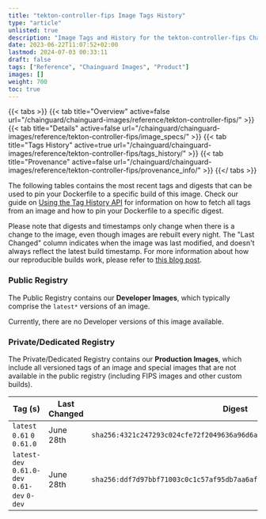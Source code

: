 ```yaml
---
title: "tekton-controller-fips Image Tags History"
type: "article"
unlisted: true
description: "Image Tags and History for the tekton-controller-fips Chainguard Image"
date: 2023-06-22T11:07:52+02:00
lastmod: 2024-07-03 00:33:11
draft: false
tags: ["Reference", "Chainguard Images", "Product"]
images: []
weight: 700
toc: true
---
```


{{< tabs >}}
{{< tab title="Overview" active=false url="/chainguard/chainguard-images/reference/tekton-controller-fips/" >}}
{{< tab title="Details" active=false url="/chainguard/chainguard-images/reference/tekton-controller-fips/image_specs/" >}}
{{< tab title="Tags History" active=true url="/chainguard/chainguard-images/reference/tekton-controller-fips/tags_history/" >}}
{{< tab title="Provenance" active=false url="/chainguard/chainguard-images/reference/tekton-controller-fips/provenance_info/" >}}
{{</ tabs >}}

The following tables contains the most recent tags and digests that can be used to pin your Dockerfile to a specific build of this image. Check our guide on [Using the Tag History API](/chainguard/chainguard-images/using-the-tag-history-api/) for information on how to fetch all tags from an image and how to pin your Dockerfile to a specific digest.

Please note that digests and timestamps only change when there is a change to the image, even though images are rebuilt every night. The "Last Changed" column indicates when the image was last modified, and doesn't always reflect the latest build timestamp. For more information about how our reproducible builds work, please refer to [this blog post](https://www.chainguard.dev/unchained/reproducing-chainguards-reproducible-image-builds).

### Public Registry
The Public Registry contains our **Developer Images**, which typically comprise the `latest*` versions of an image.

Currently, there are no Developer versions of this image available.

### Private/Dedicated Registry
The Private/Dedicated Registry contains our **Production Images**, which include all versioned tags of an image and special images that are not available in the public registry (including FIPS images and other custom builds).

| Tag (s)                                       | Last Changed | Digest                                                                    |
|-----------------------------------------------|--------------|---------------------------------------------------------------------------|
|  `latest` `0.61` `0` `0.61.0`                 | June 28th    | `sha256:4321c247293c024cfe72f2049636a96d6a877552aca19267f2c002dea36f73e0` |
|  `latest-dev` `0.61.0-dev` `0.61-dev` `0-dev` | June 28th    | `sha256:ddf7d97bbf71003c0c1c57af95db7aa6af4cc9b2034626d8d71832e36ae78947` |

